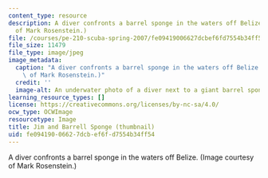 ```yaml
---
content_type: resource
description: A diver confronts a barrel sponge in the waters off Belize.  (Image courtesy
  of Mark Rosenstein.)
file: /courses/pe-210-scuba-spring-2007/fe09419006627dcbef6fd7554b34ff54_pe-210s07-th.jpg
file_size: 11479
file_type: image/jpeg
image_metadata:
  caption: "A diver confronts a barrel sponge in the waters off Belize.\_ (Image courtesy\
    \ of Mark Rosenstein.)"
  credit: ''
  image-alt: An underwater photo of a diver next to a giant barrel sponge.
learning_resource_types: []
license: https://creativecommons.org/licenses/by-nc-sa/4.0/
ocw_type: OCWImage
resourcetype: Image
title: Jim and Barrell Sponge (thumbnail)
uid: fe094190-0662-7dcb-ef6f-d7554b34ff54
---
```

A diver confronts a barrel sponge in the waters off Belize.  (Image courtesy of Mark Rosenstein.)